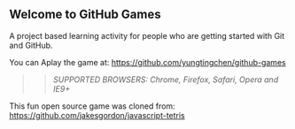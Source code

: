## Welcome to GitHub Games

A project based learning activity for people who are getting started with Git and GitHub.

You can Aplay the game at: https://github.com/yungtingchen/github-games

>> _*SUPPORTED BROWSERS*: Chrome, Firefox, Safari, Opera and IE9+_

This fun open source game was cloned from: https://github.com/jakesgordon/javascript-tetris
